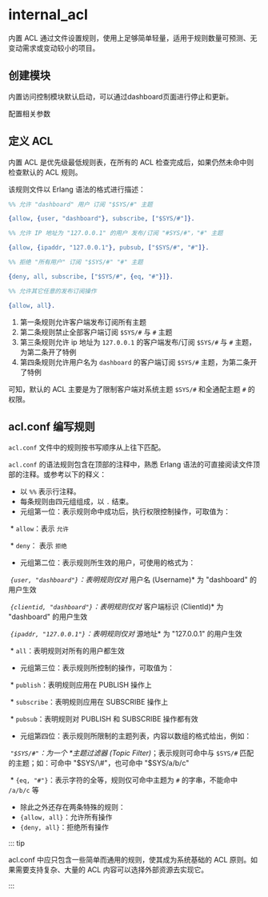 # internal\_acl

内置 ACL 通过文件设置规则，使用上足够简单轻量，适用于规则数量可预测、无变动需求或变动较小的项目。

## 创建模块

内置访问控制模块默认启动，可以通过dashboard页面进行停止和更新。

配置相关参数

## 定义 ACL

内置 ACL 是优先级最低规则表，在所有的 ACL 检查完成后，如果仍然未命中则检查默认的 ACL 规则。

该规则文件以 Erlang 语法的格式进行描述：

```erlang
%% 允许 "dashboard" 用户 订阅 "$SYS/#" 主题

{allow, {user, "dashboard"}, subscribe, ["$SYS/#"]}.

%% 允许 IP 地址为 "127.0.0.1" 的用户 发布/订阅 "#SYS/#"，"#" 主题

{allow, {ipaddr, "127.0.0.1"}, pubsub, ["$SYS/#", "#"]}.

%% 拒绝 "所有用户" 订阅 "$SYS/#" "#" 主题

{deny, all, subscribe, ["$SYS/#", {eq, "#"}]}.

%% 允许其它任意的发布订阅操作

{allow, all}.
```

1. 第一条规则允许客户端发布订阅所有主题
2. 第二条规则禁止全部客户端订阅 `$SYS/#` 与 `#` 主题
3. 第三条规则允许 ip 地址为 `127.0.0.1` 的客户端发布/订阅 `$SYS/#` 与 `#` 主题，为第二条开了特例
4. 第四条规则允许用户名为 `dashboard` 的客户端订阅 `$SYS/#` 主题，为第二条开了特例

可知，默认的 ACL 主要是为了限制客户端对系统主题 `$SYS/#` 和全通配主题 `#` 的权限。

## acl.conf 编写规则

`acl.conf` 文件中的规则按书写顺序从上往下匹配。

`acl.conf` 的语法规则包含在顶部的注释中，熟悉 Erlang 语法的可直接阅读文件顶部的注释。或参考以下的释义：

* 以 `%%` 表示行注释。
* 每条规则由四元组组成，以 `.` 结束。
* 元组第一位：表示规则命中成功后，执行权限控制操作，可取值为：

​ \* `allow`：表示 `允许`

​ \* `deny`： 表示 `拒绝`

* 元组第二位：表示规则所生效的用户，可使用的格式为：

​  _`{user, "dashboard"}`：表明规则仅对_ 用户名 \(Username\)\* 为 "dashboard" 的用户生效

​  _`{clientid, "dashboard"}`：表明规则仅对_ 客户端标识 \(ClientId\)\* 为 "dashboard" 的用户生效

​  _`{ipaddr, "127.0.0.1"}`：表明规则仅对_ 源地址\* 为 "127.0.0.1" 的用户生效

​ \* `all`：表明规则对所有的用户都生效

* 元组第三位：表示规则所控制的操作，可取值为：

​ \* `publish`：表明规则应用在 PUBLISH 操作上

​ \* `subscribe`：表明规则应用在 SUBSCRIBE 操作上

​ \* `pubsub`：表明规则对 PUBLISH 和 SUBSCRIBE 操作都有效

* 元组第四位：表示规则所限制的主题列表，内容以数组的格式给出，例如：

​  _`"$SYS/#"`：为一个 \*主题过滤器 \(Topic Filter\)_；表示规则可命中与 `$SYS/#` 匹配的主题；如：可命中 "$SYS/\#"，也可命中 "$SYS/a/b/c"

​ \* `{eq, "#"}`：表示字符的全等，规则仅可命中主题为 `#` 的字串，不能命中 `/a/b/c` 等

* 除此之外还存在两条特殊的规则：
* `{allow, all}`：允许所有操作
* `{deny, all}`：拒绝所有操作

::: tip

acl.conf 中应只包含一些简单而通用的规则，使其成为系统基础的 ACL 原则。如果需要支持复杂、大量的 ACL 内容可以选择外部资源去实现它。

:::

